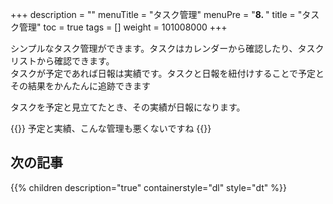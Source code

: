 +++
description = ""
menuTitle = "タスク管理"
menuPre = "<b>8. </b>"
title = "タスク管理"
toc = true
tags = []
weight = 101008000
+++


シンプルなタスク管理ができます。タスクはカレンダーから確認したり、タスクリストから確認できます。  
タスクが予定であれば日報は実績です。タスクと日報を紐付けすることで予定とその結果をかんたんに追跡できます

タスクを予定と見立てたとき、その実績が日報になります。

{{<alice pos="right" icon="ok">}}
予定と実績、こんな管理も悪くないですね
{{</alice>}}

## 次の記事

{{% children description="true" containerstyle="dl" style="dt" %}}
